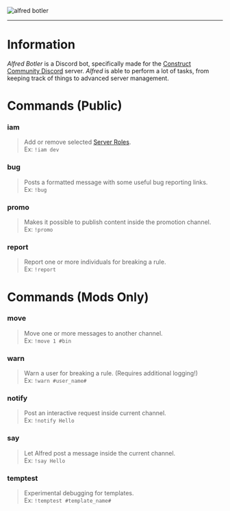 ![alfred botler](https://raw.githubusercontent.com/WebCreationClub/alfred-botler/master/assets/large/Alfred%20Header.png) 
___
# Information
_Alfred Botler_ is a Discord bot, specifically made for the [Construct Community Discord](https://discord.gg/dZDU7Re) server. 
_Alfred_ is able to perform a lot of tasks, from keeping track of things to advanced server management.

# Commands (Public)
### iam
> Add or remove selected [Server Roles](https://lnk.armaldio.xyz/cc_roles).\
Ex: `!iam dev`

### bug
> Posts a formatted message with some useful bug reporting links.\
Ex: `!bug`

### promo
> Makes it possible to publish content inside the promotion channel.\
Ex: `!promo`

### report
> Report one or more individuals for breaking a rule.\
Ex: `!report`

# Commands (Mods Only)
### move
> Move one or more messages to another channel.\
Ex: `!move 1 #bin`

### warn
> Warn a user for breaking a rule. (Requires additional logging!)\
Ex: `!warn #user_name#`

### notify
> Post an interactive request inside current channel.\
Ex: `!notify Hello`

### say
> Let Alfred post a message inside the current channel.\
Ex: `!say Hello`

### temptest
> Experimental debugging for templates.\
Ex: `!temptest #template_name#`
